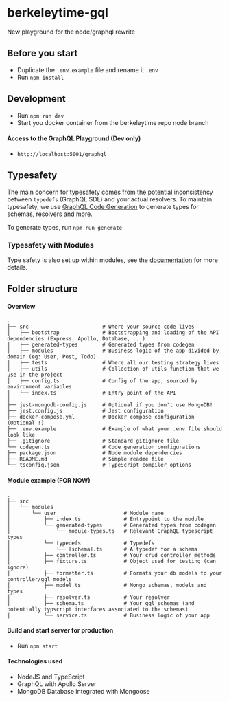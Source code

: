 # berkeleytime-gql

New playground for the node/graphql rewrite

## Before you start

- Duplicate the `.env.example` file and rename it `.env`
- Run `npm install`

## Development

- Run `npm run dev`
- Start you docker container from the berkeleytime repo node branch

#### Access to the GraphQL Playground (Dev only)

- `http://localhost:5001/graphql`

## Typesafety

The main concern for typesafety comes from the potential inconsistency between `typedefs` (GraphQL SDL) and your actual resolvers. To maintain typesafety, we use [GraphQL Code Generation](https://www.the-guild.dev/graphql/codegen/docs/getting-started) to generate types for schemas, resolvers and more.

To generate types, run `npm run generate`

### Typesafety with Modules

Type safety is also set up within modules, see the [documentation](https://www.the-guild.dev/graphql/codegen/docs/guides/graphql-modules) for more details.

## Folder structure

#### Overview

```
.
├── src                        # Where your source code lives
│   ├── bootstrap              # Bootstrapping and loading of the API dependencies (Express, Apollo, Database, ...)
│   ├── generated-types        # Generated types from codegen
│   ├── modules                # Business logic of the app divided by domain (eg: User, Post, Todo)
│   ├── tests                  # Where all our testing strategy lives
│   ├── utils                  # Collection of utils function that we use in the project
│   ├── config.ts              # Config of the app, sourced by environment variables
│   └── index.ts               # Entry point of the API
│
├── jest-mongodb-config.js     # Optional if you don't use MongoDB!
├── jest.config.js             # Jest configuration
├── docker-compose.yml         # Docker compose configuration (Optional !)
├── .env.example               # Example of what your .env file should look like
├── .gitignore                 # Standard gitignore file
└── codegen.ts                 # Code generation configurations
├── package.json               # Node module dependencies
├── README.md                  # Simple readme file
└── tsconfig.json              # TypeScript compiler options
```

#### Module example (FOR NOW)

```
.
├── src
│   └── modules
│       └── user                      # Module name
│           ├── index.ts              # Entrypoint to the module
│           └── generated-types       # Generated types from codegen
│               └── module-types.ts   # Relevant GraphQL typescript types
│           └── typedefs              # Typedefs
│               └── [schema].ts       # A typedef for a schema
│           ├── controller.ts         # Your crud controller methods
│           ├── fixture.ts            # Object used for testing (can ignore)
│           ├── formatter.ts          # Formats your db models to your controller/gql models
│           ├── model.ts              # Mongo schemas, models and types
│           ├── resolver.ts           # Your resolver
│           ├── schema.ts             # Your gql schemas (and potentially typscript interfaces associated to the schemas)
│           └── service.ts            # Business logic of your app
```

#### Build and start server for production

- Run `npm start`

#### Technologies used

- NodeJS and TypeScript
- GraphQL with Apollo Server
- MongoDB Database integrated with Mongoose
